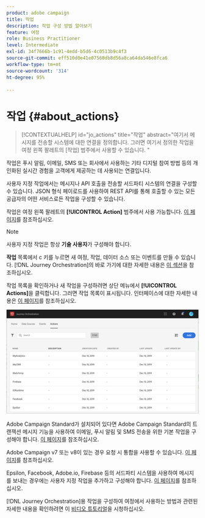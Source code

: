 ```yaml
---
product: adobe campaign
title: 작업
description: 작업 구성 방법 알아보기
feature: 여정
role: Business Practitioner
level: Intermediate
exl-id: 34f7666b-1c91-4edd-b5d6-4c0513b9c4f3
source-git-commit: eff510d0e41e07560db8d56a8ca64da546e8fca6
workflow-type: tm+mt
source-wordcount: '314'
ht-degree: 95%

---
```


# 작업 {#about_actions}

>[!CONTEXTUALHELP]
>id="jo_actions"
>title="작업"
>abstract="여기서 메시지를 전송할 시스템에 대한 연결을 정의합니다. 그러면 여기서 정의한 작업을 여정 왼쪽 팔레트의 [작업] 범주에서 사용할 수 있습니다. "

작업은 푸시 알림, 이메일, SMS 또는 회사에서 사용하는 기타 디지털 참여 방법 등의 개인화된 실시간 경험을 고객에게 제공하는 데 사용되는 연결입니다.

사용자 지정 작업에서는 메시지나 API 호출을 전송할 서드파티 시스템의 연결을 구성할 수 있습니다. JSON 형식 페이로드를 사용하여 REST API를 통해 호출할 수 있는 모든 공급자의 어떤 서비스로든 작업을 구성할 수 있습니다.

작업은 여정 왼쪽 팔레트의 **[!UICONTROL Action]** 범주에서 사용 가능합니다. [이 페이지](../building-journeys/about-action-activities.md)를 참조하십시오.

>[!NOTE]
>
>사용자 지정 작업은 항상 **기술 사용자**&#x200B;가 구성해야 합니다.

**작업** 목록에서 c 키를 누르면 새 여정, 작업, 데이터 소스 또는 이벤트를 만들 수 있습니다. [!DNL Journey Orchestration]의 바로 가기에 대한 자세한 내용은 [이 섹션](../about/user-interface.md#section_ksq_zr1_ffb)을 참조하십시오.

작업 목록을 확인하거나 새 작업을 구성하려면 상단 메뉴에서 **[!UICONTROL Actions]**&#x200B;을 클릭합니다. 그러면 작업 목록이 표시됩니다. 인터페이스에 대한 자세한 내용은 [이 페이지](../about/user-interface.md)를 참조하십시오.

![](../assets/custom1.png)

Adobe Campaign Standard가 설치되어 있다면 Adobe Campaign Standard의 트랜잭션 메시지 기능을 사용하여 이메일, 푸시 알림 및 SMS 전송을 위한 기본 작업을 구성해야 합니다. [이 페이지](../action/working-with-adobe-campaign.md#using_adobe_campaign_standard)를 참조하십시오.

Adobe Campaign v7 또는 v8이 있는 경우 요청 시 통합을 사용할 수 있습니다. [이 페이지](../action/working-with-adobe-campaign.md#using_adobe_campaign_v7_v8)를 참조하십시오.

Epsilon, Facebook, Adobe.io, Firebase 등의 서드파티 시스템을 사용하여 메시지를 보내는 경우에는 사용자 지정 작업을 추가하고 구성해야 합니다. [이 페이지](../action/about-custom-action-configuration.md)를 참조하십시오.

[!DNL Journey Orchestration]용 작업을 구성하여 여정에서 사용하는 방법과 관련된 자세한 내용을 확인하려면 이 [비디오 튜토리얼](https://docs.adobe.com/content/help/ko-KR/journey-orchestration-learn/tutorials/configure-actions.html)을 시청하십시오.
